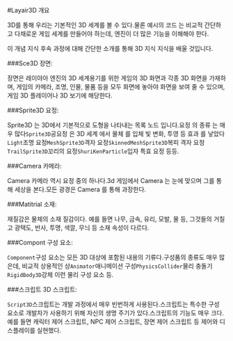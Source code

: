 #Layair3D 개요

3D를 통해 우리는 기본적인 3D 세계를 볼 수 있다.물론 예시의 코드 는 비교적 간단하고 다채로운 게임 세계를 만들어야 하는데, 엔진이 더 많은 기능을 이해해야 한다.

이 개념 지식 후속 과정에 대해 간단한 소개를 통해 3D 지식 지식을 배울 것입니다.

###Sce3D 장면:

장면은 레이야아 엔진의 3D 세계용기를 위한 게임의 3D 화면과 각종 3D 화면을 가재하며, 게임의 카메라, 조명, 인물, 물품 등을 모두 화면에 놓아야 화면을 보여 줄 수 있으며, 게임 3D 플레이어나 3D 보기에 해당한다.

###Sprite3D 요정:

Sprite3D 는 3D에서 기본적으로 도형을 나타내는 목록 노드 입니다.요정 의 종류 는 매우 많다`Sprite3D`공요정 은 3D 세계 에서 물체 를 입체 빛 변화, 투영 등 효과 를 낳았다`Light`조명 요정`MeshSprite3D`격자 요정`SkinnedMeshSprite3D`복피 격자 요정`TrailSprite3D`꼬리의 요정`ShuriKenParticle`입자 특효 요정 등등.

###Camera 카메라:

Camera 카메라 역시 요정 중의 하나다.3d 게임에서 Camera 는 눈에 맞으며 그를 통해 세상을 본다.모든 광경은 Camera 를 통해 과장한다.

###Matitrial 소재:

재질감은 물체의 소재 질감이다. 예를 들면 나무, 금속, 유리, 모발, 물 등, 그것들의 거칠고 광택도, 반사, 투명, 색깔, 무늬 등 소재 속성이 다르다.

###Compont 구성 요소:

​`Component`구성 요소는 모든 3D 대상에 포함된 내용의 기류다.구성품의 종류도 매우 많은데, 비교적 상용적인 상`Animator`애니메이션 구성`PhysicsCollider`물리 충돌기`RigidBody3D`강체 이런 물리 구성 요소 등.

###스크립트 3D 스크립트:

​`Script3D`스크립트는 개발 과정에서 매우 빈번하게 사용된다.스크립트는 특수한 구성 요소로 개발자가 사용하기 위해 자신의 생명 주기가 있다.스크립트의 기능도 매우 크다. 예를 들면 캐릭터 제어 스크립트, NPC 제어 스크립트, 장면 제어 스크립트 등 제어와 디스플레이를 실현했다.

##### 		